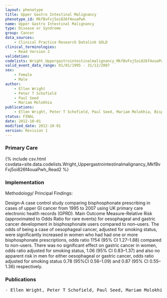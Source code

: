 ```yaml
---
layout: phenotype
title: Upper Gastro Intestinal Malignancy
phenotype_id: MkfBvFxj5oi826f4ouaPwh
name: Upper Gastro Intestinal Malignancy
type: Disease or Syndrome
group: Cancer
data_sources:
    - Clinical Practice Research Datalink GOLD
clinical_terminologies:
    - Read Version 2
validation:
codelists: Wright_Uppergastrointestinalmalignancy_MkfBvFxj5oi826f4ouaPwh_Read2.csv
valid_event_data_range: 01/01/1995 - 31/12/2007
sex:
    - Female
    - Male
author:
    - Ellen Wright
    - Peter T Schofield
    - Paul Seed
    - Mariam Molokhia       
publications:
    - Ellen Wright, Peter T Schofield, Paul Seed, Mariam Molokhia, Bisphosphonates and Risk of Upper Gastrointestinal Cancer — A Case Control Study Using the General Practice Research Database (GPRD). PLoS ONE, 7:10, 2012.
status: FINAL
date: 2012-10-01
modified_date: 2012-10-01
version: Revision 1
---
```


### Primary Care

{% include csv.html csvdata=site.data.codelists.Wright_Uppergastrointestinalmalignancy_MkfBvFxj5oi826f4ouaPwh_Read2 %}

### Implementation

Methodology/ Principal Findings: 

Design-A case control study comparing bisphosphonate prescribing in cases of upper GI
cancer from 1995 to 2007 using UK primary care electronic health records (GPRD). Main Outcome Measure-Relative Risk
(approximated to Odds Ratio for rare events) for oesophageal and gastric cancer development in bisphosphonate users
compared to non–users. The odds of being a case of oesophageal cancer, adjusted for smoking status, were significantly
increased in women who had had one or more bisphosphonate prescriptions, odds ratio 1?54 (95% CI 1.27–1.88) compared
to non-users. There was no significant effect on gastric cancer in women, odds ratio adjusted for smoking status, 1.06 (95%
CI 0.83–1.37) and also no apparent risk in men for either oesophageal or gastric cancer, odds ratio adjusted for smoking
status 0.78 (95%CI 0.56–1.09) and 0.87 (95% CI 0.55–1.36) respectively.

### Publications

<pre>
- Ellen Wright, Peter T Schofield, Paul Seed, Mariam Molokhia, Bisphosphonates and Risk of Upper Gastrointestinal Cancer — A Case Control Study Using the General Practice Research Database (GPRD). PLoS ONE, 7:10, 2012.
</pre>
